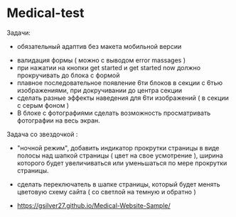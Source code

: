 # Medical-test
Задачи:
- обязательный адаптив без макета мобильной версии
+ валидация формы ( можно с выводом error massages )
+ при нажатии на кнопки get started и get started now должно прокручивать до блока с формой
+ плавное последовательное появление 6ти блоков в секции с 6тью изображениями, при докручивании до центра секции
+ сделать разные эффекты наведения для 6ти изображений ( в секции с серым фоном )
+  В блоке с фотографиями сделать возможность просматривать фотографии на весь экран.

Задача со звездочкой :
+ "ночной режим", добавить индикатор прокрутки страницы в виде полосы над шапкой страницы ( цвет на свое усмотрение ), ширина которого будет увеличиваться или уменьшаться по мере прокрутки страницы.
+ сделать переключатель в шапке страницы, который будет менять цветовую схему сайта ( со светлой на темную и обратно )

+ https://gsilver27.github.io/Medical-Website-Sample/
